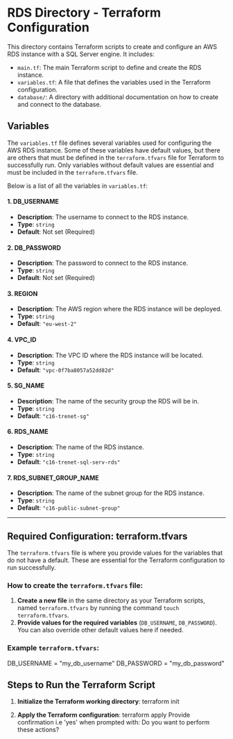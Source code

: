 # **RDS Directory - Terraform Configuration**

This directory contains Terraform scripts to create and configure an AWS RDS instance with a SQL Server engine. It includes:

- `main.tf`: The main Terraform script to define and create the RDS instance.
- `variables.tf`: A file that defines the variables used in the Terraform configuration.
- `database/`: A directory with additional documentation on how to create and connect to the database.

## **Variables**

The `variables.tf` file defines several variables used for configuring the AWS RDS instance. Some of these variables have default values, but there are others that must be defined in the `terraform.tfvars` file for Terraform to successfully run. Only variables without default values are essential and must be included in the `terraform.tfvars` file.

Below is a list of all the variables in `variables.tf`:

#### **1. DB_USERNAME**
- **Description**: The username to connect to the RDS instance.
- **Type**: `string`
- **Default**: Not set (Required)

#### **2. DB_PASSWORD**
- **Description**: The password to connect to the RDS instance.
- **Type**: `string`
- **Default**: Not set (Required)

#### **3. REGION**
- **Description**: The AWS region where the RDS instance will be deployed.
- **Type**: `string`
- **Default**: `"eu-west-2"`

#### **4. VPC_ID**
- **Description**: The VPC ID where the RDS instance will be located.
- **Type**: `string`
- **Default**: `"vpc-0f7ba8057a52dd82d"`

#### **5. SG_NAME**
- **Description**: The name of the security group the RDS will be in.
- **Type**: `string`
- **Default**: `"c16-trenet-sg"`

#### **6. RDS_NAME**
- **Description**: The name of the RDS instance.
- **Type**: `string`
- **Default**: `"c16-trenet-sql-serv-rds"`

#### **7. RDS_SUBNET_GROUP_NAME**
- **Description**: The name of the subnet group for the RDS instance.
- **Type**: `string`
- **Default**: `"c16-public-subnet-group"`

---

## **Required Configuration: terraform.tfvars**

The `terraform.tfvars` file is where you provide values for the variables that do not have a default. These are essential for the Terraform configuration to run successfully.

### How to create the `terraform.tfvars` file:

1. **Create a new file** in the same directory as your Terraform scripts, named `terraform.tfvars` by running the command `touch terraform.tfvars`.
2. **Provide values for the required variables** (`DB_USERNAME`, `DB_PASSWORD`). You can also override other default values here if needed.

### Example `terraform.tfvars`:

DB_USERNAME = "my_db_username"
DB_PASSWORD = "my_db_password"

## **Steps to Run the Terraform Script**

1. **Initialize the Terraform working directory**:
   terraform init
   
2. **Apply the Terraform configuration**:
   terraform apply
   Provide confirmation i.e 'yes' when prompted with: Do you want to perform these actions?
